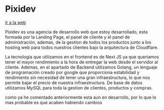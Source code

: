 <div>
    <h1>Pixidev</h1>
                <a target="_blank" rel="noreferrer nofollow noopener" href="https://pixidev.com">Ir a la web</a>
</div>

Pixidev es una agencia de desarrollo web que estoy desarrollado, esta formada por la Landing Page, el panel de cliente y el panel de administración, ademas, de la gestion de todos los productos junto a los hosting web para todos nuestros clientes bajo la arquitectura de Cloudflare.

La tecnologia que utilizamos en el frontend es de Next JS ya que queriamos tener el mayor rendimiento a la hora de entregar la web desde el servidor al cliente. Ademas, en el apartado de Backend utilizamos Golang, un lenguaje de programación creado por google que proporciona estabilidad y rendimiento sin necesidad de tener una gran infraestructura, lo que nos permite bajar el precio de nuestra infraestructura. De base de datos utilizamos MySQL para toda la gestion de clientes, productos y compras.

como ya he comentado anteriormente esta aun en desarrollo, por lo que lo mas probable es que acaben habiendo cambios
